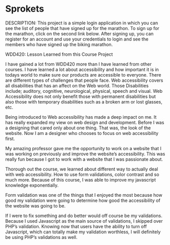 # Sprokets 
 DESCRIPTION: This project is a simple login application in which you can see the list of people that have signed up for the marathon. To sign up for the marathon, click on the second link below. After signing up, you can register for an account and use your credentials to login and see the members who have signed up the biking marathon.

WDD420: Lesson Learned from this Course Project 

I have gained a lot from WDD420 more than I have learned from other courses. I have learned a lot about accessibility and how important it is in todays world to make sure our products are accessible to everyone. There are different types of challenges that people face. Web accessibility covers all disabilities that has an affect on the Web world. Those Disabilities include; auditory, cognitive, neurological, physical, speech and visual. Web Accessibility does not only benefit those with permanent disabilities but also those with temporary disabilities such as a broken arm or lost glasses, etc. 

Being introduced to Web accessibility has made a deep impact on me. It has really expanded my view on web design and development. Before I was a designing that cared only about one thing. That was, the look of the website. Now I am a designer who chooses to focus on web accessibility first. 

My amazing professor gave me the opportunity to work on a website that I was working on previously and improve the website’s accessibility. This was really fun because I got to work with a website that I was passionate about. 

Thorough out the course, we learned about different way to actually deal with web accessibility. How to use form validations, color contrast and so much more. Because of this course, I was able to improve my javascript knowledge exponentially. 

Form validation was one of the things that I enjoyed the most because how good my validation were going to determine how good the accessibility of the website was going to be. 

If I were to fix something and do better would off course be my validations. Because I used Javascript as the main source of validations, I skipped over PHP’s validation. Knowing now that users have the ability to turn off Javascript, which can totally make my validation worthless, I will definitely be using PHP’s validations as well.
